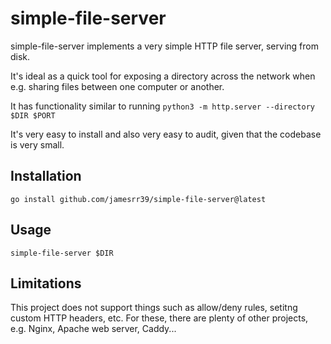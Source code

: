 # simple-file-server

simple-file-server implements a very simple HTTP file server, serving from disk.

It's ideal as a quick tool for exposing a directory across the network when e.g. sharing files between one computer or another.

It has functionality similar to running `python3 -m http.server --directory $DIR $PORT`

It's very easy to install and also very easy to audit, given that the codebase is very small.

## Installation

```
go install github.com/jamesrr39/simple-file-server@latest
```

## Usage

```
simple-file-server $DIR
```

## Limitations

This project does not support things such as allow/deny rules, setitng custom HTTP headers, etc. For these, there are plenty of other projects, e.g. Nginx, Apache web server, Caddy...
